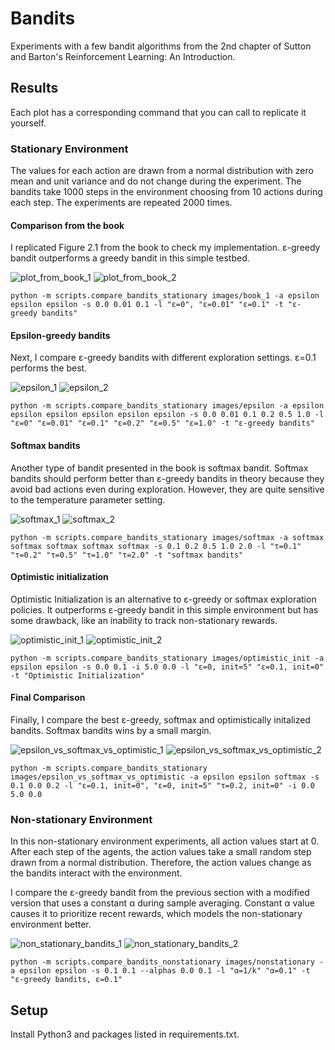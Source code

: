 # Bandits

Experiments with a few bandit algorithms from the 2nd chapter of Sutton and Barton's Reinforcement Learning: An Introduction.

## Results

Each plot has a corresponding command that you can call to replicate it yourself.

### Stationary Environment

The values for each action are drawn from a normal distribution with zero mean and unit variance and do not change during the experiment.
The bandits take 1000 steps in the environment choosing from 10 actions during each step. The experiments are repeated 2000 times.

#### Comparison from the book

I replicated Figure 2.1 from the book to check my implementation. ε-greedy bandit outperforms a greedy bandit in this simple testbed.

![plot_from_book_1](images/book_1_rewards.svg)
![plot_from_book_2](images/book_1_actions.svg)

```
python -m scripts.compare_bandits_stationary images/book_1 -a epsilon epsilon epsilon -s 0.0 0.01 0.1 -l "ε=0", "ε=0.01" "ε=0.1" -t "ε-greedy bandits"
```

#### Epsilon-greedy bandits

Next, I compare ε-greedy bandits with different exploration settings. ε=0.1 performs the best.

![epsilon_1](images/epsilon_rewards.svg)
![epsilon_2](images/epsilon_actions.svg)

```
python -m scripts.compare_bandits_stationary images/epsilon -a epsilon epsilon epsilon epsilon epsilon epsilon -s 0.0 0.01 0.1 0.2 0.5 1.0 -l "ε=0" "ε=0.01" "ε=0.1" "ε=0.2" "ε=0.5" "ε=1.0" -t "ε-greedy bandits"
```

#### Softmax bandits

Another type of bandit presented in the book is softmax bandit. Softmax bandits should perform better than ε-greedy bandits in theory because 
they avoid bad actions even during exploration. 
However, they are quite sensitive to the temperature parameter setting.

![softmax_1](images/softmax_rewards.svg)
![softmax_2](images/softmax_actions.svg)

```
python -m scripts.compare_bandits_stationary images/softmax -a softmax softmax softmax softmax softmax -s 0.1 0.2 0.5 1.0 2.0 -l "τ=0.1" "τ=0.2" "τ=0.5" "τ=1.0" "τ=2.0" -t "softmax bandits"
```

#### Optimistic initialization

Optimistic Initialization is an alternative to ε-greedy or softmax exploration policies. It outperforms ε-greedy bandit 
in this simple environment but has some drawback, like an inability to track non-stationary rewards.

![optimistic_init_1](images/optimistic_init_rewards.svg)
![optimistic_init_2](images/optimistic_init_actions.svg)

```
python -m scripts.compare_bandits_stationary images/optimistic_init -a epsilon epsilon -s 0.0 0.1 -i 5.0 0.0 -l "ε=0, init=5" "ε=0.1, init=0" -t "Optimistic Initialization"
```

#### Final Comparison

Finally, I compare the best ε-greedy, softmax and optimistically initalized bandits. Softmax bandits wins by a small margin.

![epsilon_vs_softmax_vs_optimistic_1](images/epsilon_vs_softmax_vs_optimistic_rewards.svg)
![epsilon_vs_softmax_vs_optimistic_2](images/epsilon_vs_softmax_vs_optimistic_actions.svg)

```
python -m scripts.compare_bandits_stationary images/epsilon_vs_softmax_vs_optimistic -a epsilon epsilon softmax -s 0.1 0.0 0.2 -l "ε=0.1, init=0", "ε=0, init=5" "τ=0.2, init=0" -i 0.0 5.0 0.0
```

### Non-stationary Environment

In this non-stationary environment experiments, all action values start at 0. After each step of the agents, 
the action values take a small random step drawn from a normal distribution. Therefore, the action values change as 
the bandits interact with the environment.

I compare the ε-greedy bandit from the previous section with a modified version that uses a constant α during sample 
averaging. Constant α value causes it to prioritize recent rewards, which models the non-stationary environment better.

![non_stationary_bandits_1](images/nonstationary_rewards.svg)
![non_stationary_bandits_2](images/nonstationary_actions.svg)

```
python -m scripts.compare_bandits_nonstationary images/nonstationary -a epsilon epsilon -s 0.1 0.1 --alphas 0.0 0.1 -l "α=1/k" "α=0.1" -t "ε-greedy bandits, ε=0.1"
```

## Setup

Install Python3 and packages listed in requirements.txt.
